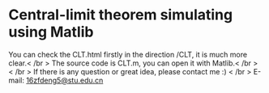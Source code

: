 # Central-limit theorem simulating using Matlib

You can check the CLT.html firstly in the direction /CLT, it is much more clear.< /br >
The source code is CLT.m, you can open it with Matlib.< /br >
< /br >
If there is any question or great idea, please contact me :) < /br >
E-mail: 16zfdeng5@stu.edu.cn
